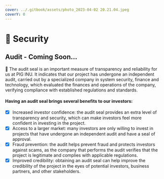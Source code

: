 ```yaml
---
cover: ../.gitbook/assets/photo_2023-04-02 20.21.04.jpeg
coverY: 0
---
```


# 🐽 Security

## Audit - Coming Soon...

🐷 The audit seal is an important measure of transparency and reliability for us at PIG INU. It indicates that our project has undergone an independent audit, carried out by a specialized company in system security, finance and technology, which evaluated the finances and operations of the company, verifying compliance with established regulations and standards.

#### Having an audit seal brings several benefits to our investors:

* [x] Increased investor confidence: the audit seal provides an extra level of transparency and security, which can make investors feel more confident in investing in the project.
* [x] Access to a larger market: many investors are only willing to invest in projects that have undergone an independent audit and have a seal of approval.
* [x] Fraud prevention: the audit helps prevent fraud and protects investors against scams, as the company that performs the audit verifies that the project is legitimate and complies with applicable regulations.
* [x] Improved credibility: obtaining an audit seal can help improve the credibility of the project in the eyes of potential investors, business partners, and other stakeholders.
